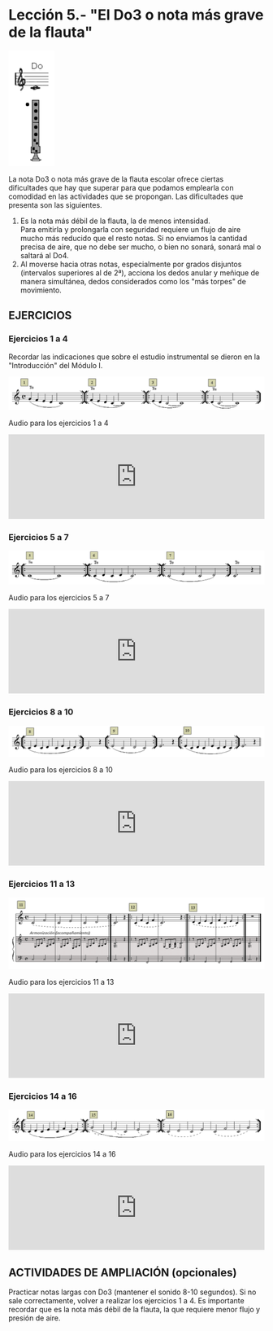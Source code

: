 
# Lección 5.- "El Do3 o nota más grave de la flauta"

<img src="img/Posicion_Do3.gif" height="227" alt="Posición Do3 " title="Posición Do3 " />

La nota Do3 o nota más grave de la flauta escolar ofrece ciertas dificultades que hay que superar para que podamos emplearla con comodidad en las actividades que se propongan. Las dificultades que presenta son las siguientes.

1. Es la nota más débil de la flauta, la de menos intensidad.<br />Para emitirla y prolongarla con seguridad requiere un flujo de aire mucho más reducido que el resto notas. Si no enviamos la cantidad precisa de aire, que no debe ser mucho, o bien no sonará, sonará mal o saltará al Do4. 
1. Al moverse hacia otras notas, especialmente por grados disjuntos (intervalos superiores al de 2ª), acciona los dedos anular y meñique de manera simultánea, dedos considerados como los "más torpes" de movimiento. 

## EJERCICIOS

### Ejercicios 1 a 4

Recordar las indicaciones que sobre el estudio instrumental se dieron en la "Introducción" del Módulo I.

![](/assets/M2_L5_Do3_1a4.gif)

Audio para los ejercicios 1 a 4
<iframe width="100%" height="166" scrolling="no" frameborder="no" src="https://w.soundcloud.com/player/?url=https%3A//api.soundcloud.com/tracks/356065682&amp;color=%23ff5500&amp;auto_play=false&amp;hide_related=false&amp;show_comments=true&amp;show_user=true&amp;show_reposts=false&amp;show_teaser=true"></iframe>

### Ejercicios 5 a 7

![](/assets/M2_L5_Do3_5a7.gif)

Audio para los ejercicios 5 a 7
<iframe width="100%" height="166" scrolling="no" frameborder="no" src="https://w.soundcloud.com/player/?url=https%3A//api.soundcloud.com/tracks/356065679&amp;color=%23ff5500&amp;auto_play=false&amp;hide_related=false&amp;show_comments=true&amp;show_user=true&amp;show_reposts=false&amp;show_teaser=true"></iframe>

### Ejercicios 8 a 10

![](/assets/M2_L5_Do3_8a10.gif)

Audio para los ejercicios 8 a 10
<iframe width="100%" height="166" scrolling="no" frameborder="no" src="https://w.soundcloud.com/player/?url=https%3A//api.soundcloud.com/tracks/356065676&amp;color=%23ff5500&amp;auto_play=false&amp;hide_related=false&amp;show_comments=true&amp;show_user=true&amp;show_reposts=false&amp;show_teaser=true"></iframe>

### Ejercicios 11 a 13

![](/assets/L5_Ejer11a13_Do3_Armoniza.gif)

Audio para los ejercicios 11 a 13
<iframe width="100%" height="166" scrolling="no" frameborder="no" src="https://w.soundcloud.com/player/?url=https%3A//api.soundcloud.com/tracks/356065673&amp;color=%23ff5500&amp;auto_play=false&amp;hide_related=false&amp;show_comments=true&amp;show_user=true&amp;show_reposts=false&amp;show_teaser=true"></iframe>

### Ejercicios 14 a 16

![](/assets/M2_L5_Do3_14a16.gif)

Audio para los ejercicios 14 a 16

<iframe width="100%" height="166" scrolling="no" frameborder="no" src="https://w.soundcloud.com/player/?url=https%3A//api.soundcloud.com/tracks/356065670&amp;color=%23ff5500&amp;auto_play=false&amp;hide_related=false&amp;show_comments=true&amp;show_user=true&amp;show_reposts=false&amp;show_teaser=true"></iframe>

## ACTIVIDADES DE AMPLIACIÓN (opcionales)

Practicar notas largas con Do3 (mantener el sonido 8-10 segundos). Si no sale correctamente, volver a realizar los ejercicios 1 a 4. Es importante recordar que es la nota más débil de la flauta, la que requiere menor flujo y presión de aire.
